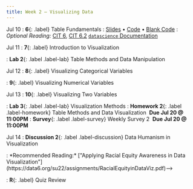 ```yaml
---
title: Week 2 — Visualizing Data
---
```


Jul 10
: **6**{: .label} Table Fundamentals
  : [Slides](https://docs.google.com/presentation/d/1FRMb13fupWWTEpv0m2A5SmMqM7vPYQNO-cQm9OzaqTg/edit?usp=sharing) &#8226; [Code](https://eecs.datahub.berkeley.edu/hub/user-redirect/git-pull?repo=https%3A%2F%2Fgithub.com%2Fdata-6-berkeley%2Fmaterials-su23&branch=main&urlpath=tree%2Fmaterials-su23%2Flectures%2Flec06%2Flec06.ipynb) &#8226; [Blank Code](https://eecs.datahub.berkeley.edu/hub/user-redirect/git-pull?repo=https%3A%2F%2Fgithub.com%2Fdata-6-berkeley%2Fmaterials-su23&branch=main&urlpath=tree%2Fmaterials-su23%2Flectures%2Flec06%2Flec06-blank.ipynb)
: *Optional Reading:* [CIT 6](https://inferentialthinking.com/chapters/06/Tables.html), [CIT 6.2](https://inferentialthinking.com/chapters/06/2/Selecting_Rows.html) [`datascience` Documentation](http://data8.org/datascience/tutorial.html#creating-a-table)

Jul 11
: **7**{: .label} Introduction to Visualization
  <!--: [Slides](#) &#8226; [Code](#) &#8226; [Blank Code](#)-->
<!--: *Optional Reading:* [CIT 7](https://inferentialthinking.com/chapters/07/Visualization.html), [FDV 1](https://clauswilke.com/dataviz/introduction.html)-->
: **Lab 2**{: .label .label-lab} Table Methods and Data Manipulation

Jul 12
: **8**{: .label} Visualizing Categorical Variables
  <!--: [Slides](#) &#8226; [Code](#) &#8226; [Blank Code](#)-->
<!--: *Optional Reading:* [CIT 7.1](https://inferentialthinking.com/chapters/07/1/Visualizing_Categorical_Distributions.html), [FDV 6.1](https://clauswilke.com/dataviz/visualizing-amounts.html#bar-plots)-->
: **9**{: .label} Visualizing Numerical Variables
  <!--: [Slides](#) &#8226; [Code](#) &#8226; [Blank Code](#)-->
<!--: *Optional Reading:* [CIT 7.2](https://inferentialthinking.com/chapters/07/2/Visualizing_Numerical_Distributions.html), [FDV 7.1](https://clauswilke.com/dataviz/histograms-density-plots.html#visualizing-a-single-distribution)-->


Jul 13
: **10**{: .label} Visualizing Two Variables
  <!--: [Slides](#) &#8226; [Code](#) &#8226; [Blank Code](#)-->
<!--: *Optional Reading:* [CIT 7.3](https://inferentialthinking.com/chapters/07/3/Overlaid_Graphs.html), [FDV 12.1](https://clauswilke.com/dataviz/visualizing-associations.html#associations-scatterplots)-->
: **Lab 3**{: .label .label-lab} Visualization Methods
: **Homework 2**{: .label .label-homework} Table Methods and Data Visualization &nbsp;**Due Jul 20 @ 11:00PM**
: **Survey**{: .label .label-survey} Weekly Survey 2 &nbsp;**Due Jul 20 @ 11:00PM**

Jul 14
: **Discussion 2**{: .label .label-discussion} Data Humanism in Visualization
<!-->: *Recommended Reading:* ["Applying Racial Equity Awareness in Data Visualization"](https://data6.org/su22/assignments/RacialEquityinDataViz.pdf)-->
: **R**{: .label} Quiz Review
